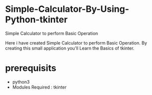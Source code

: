 # Simple-Calculator-By-Using-Python-tkinter
Simple Calculator to perform Basic Operation

Here i have created Simple Calculator to perform Basic Operation.
By creating this small application you'll Learn the Basics of tkinter. 

# prerequisits

* python3
* Modules Required :
  tkinter

